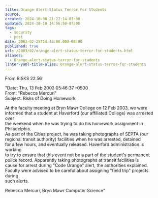 ```yaml
---
title: Orange Alert Status Terror For Students
source: 
created: 2024-10-06 21:27:14-07:00
updated: 2024-10-10 14:56:50-07:00
tags:
  - security
  - post
date: 2003-02-25T14:48:00.000-08:00
published: true
url: /2003/02/orange-alert-status-terror-for-students.html
aliases:
  - Orange-alert-status-terror-for-students
linter-yaml-title-alias: Orange-alert-status-terror-for-students
---
```



From RISKS 22.56  
  
"Date: Thu, 13 Feb 2003 05:46:37 -0500  
From: "Rebecca Mercuri"  
Subject: Risks of Doing Homework  
  
At the faculty meeting at Bryn Mawr College on 12 Feb 2003, we were  
informed that a student at Haverford (our affiliated College) was arrested over  
the weekend when he was trying to do his homework assignment in  
Philadelphia.  
As part of the Cities project, he was taking photographs of SEPTA (our  
regional transit authority) facilities when he was arrested, detained  
for a few hours, and eventually released. Haverford administration is working  
to try to ensure that this event not be a part of the student's permanent  
police record. Apparently taking photographs at transit facilities is  
cause for arrest during "Code Orange" alert, the authorities explained.  
Faculty were advised to be careful about assigning "field trip" projects during  
such alerts.  
  
Rebecca Mercuri, Bryn Mawr Computer Science"